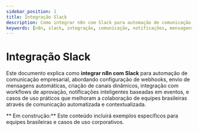 ```yaml
---
sidebar_position: 1
title: Integração Slack
description: Como integrar n8n com Slack para automação de comunicação e notificações
keywords: [n8n, slack, integração, comunicação, notificações, mensagens]
---
```


#  Integração Slack

Este documento explica como **integrar n8n com Slack** para automação de comunicação empresarial, abordando configuração de webhooks, envio de mensagens automáticas, criação de canais dinâmicos, integração com workflows de aprovação, notificações inteligentes baseadas em eventos, e casos de uso práticos que melhoram a colaboração de equipes brasileiras através de comunicação automatizada e contextualizada.

** Em construção:** Este conteúdo incluirá exemplos específicos para equipes brasileiras e casos de uso corporativos.
